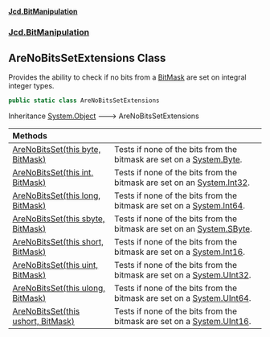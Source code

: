 #### [Jcd.BitManipulation](index.md 'index')
### [Jcd.BitManipulation](Jcd.BitManipulation.md 'Jcd.BitManipulation')

## AreNoBitsSetExtensions Class

Provides the ability to check if no bits from a [BitMask](Jcd.BitManipulation.BitMask.md 'Jcd.BitManipulation.BitMask')
are set on integral integer types.

```csharp
public static class AreNoBitsSetExtensions
```

Inheritance [System.Object](https://docs.microsoft.com/en-us/dotnet/api/System.Object 'System.Object') &#129106;
AreNoBitsSetExtensions

| Methods                                                                                                                                                                                                                                      |                                                                                                                                                     |
|:---------------------------------------------------------------------------------------------------------------------------------------------------------------------------------------------------------------------------------------------|:----------------------------------------------------------------------------------------------------------------------------------------------------|
| [AreNoBitsSet(this byte, BitMask)](Jcd.BitManipulation.AreNoBitsSetExtensions.AreNoBitsSet(thisbyte,Jcd.BitManipulation.BitMask).md 'Jcd.BitManipulation.AreNoBitsSetExtensions.AreNoBitsSet(this byte, Jcd.BitManipulation.BitMask)')       | Tests if none of the bits from the bitmask are set on a [System.Byte](https://docs.microsoft.com/en-us/dotnet/api/System.Byte 'System.Byte').       |
| [AreNoBitsSet(this int, BitMask)](Jcd.BitManipulation.AreNoBitsSetExtensions.AreNoBitsSet(thisint,Jcd.BitManipulation.BitMask).md 'Jcd.BitManipulation.AreNoBitsSetExtensions.AreNoBitsSet(this int, Jcd.BitManipulation.BitMask)')          | Tests if none of the bits from the bitmask are set on an [System.Int32](https://docs.microsoft.com/en-us/dotnet/api/System.Int32 'System.Int32').   |
| [AreNoBitsSet(this long, BitMask)](Jcd.BitManipulation.AreNoBitsSetExtensions.AreNoBitsSet(thislong,Jcd.BitManipulation.BitMask).md 'Jcd.BitManipulation.AreNoBitsSetExtensions.AreNoBitsSet(this long, Jcd.BitManipulation.BitMask)')       | Tests if none of the bits from the bitmask are set on a [System.Int64](https://docs.microsoft.com/en-us/dotnet/api/System.Int64 'System.Int64').    |
| [AreNoBitsSet(this sbyte, BitMask)](Jcd.BitManipulation.AreNoBitsSetExtensions.AreNoBitsSet(thissbyte,Jcd.BitManipulation.BitMask).md 'Jcd.BitManipulation.AreNoBitsSetExtensions.AreNoBitsSet(this sbyte, Jcd.BitManipulation.BitMask)')    | Tests if none of the bits from the bitmask are set on an [System.SByte](https://docs.microsoft.com/en-us/dotnet/api/System.SByte 'System.SByte').   |
| [AreNoBitsSet(this short, BitMask)](Jcd.BitManipulation.AreNoBitsSetExtensions.AreNoBitsSet(thisshort,Jcd.BitManipulation.BitMask).md 'Jcd.BitManipulation.AreNoBitsSetExtensions.AreNoBitsSet(this short, Jcd.BitManipulation.BitMask)')    | Tests if none of the bits from the bitmask are set on a [System.Int16](https://docs.microsoft.com/en-us/dotnet/api/System.Int16 'System.Int16').    |
| [AreNoBitsSet(this uint, BitMask)](Jcd.BitManipulation.AreNoBitsSetExtensions.AreNoBitsSet(thisuint,Jcd.BitManipulation.BitMask).md 'Jcd.BitManipulation.AreNoBitsSetExtensions.AreNoBitsSet(this uint, Jcd.BitManipulation.BitMask)')       | Tests if none of the bits from the bitmask are set on a [System.UInt32](https://docs.microsoft.com/en-us/dotnet/api/System.UInt32 'System.UInt32'). |
| [AreNoBitsSet(this ulong, BitMask)](Jcd.BitManipulation.AreNoBitsSetExtensions.AreNoBitsSet(thisulong,Jcd.BitManipulation.BitMask).md 'Jcd.BitManipulation.AreNoBitsSetExtensions.AreNoBitsSet(this ulong, Jcd.BitManipulation.BitMask)')    | Tests if none of the bits from the bitmask are set on a [System.UInt64](https://docs.microsoft.com/en-us/dotnet/api/System.UInt64 'System.UInt64'). |
| [AreNoBitsSet(this ushort, BitMask)](Jcd.BitManipulation.AreNoBitsSetExtensions.AreNoBitsSet(thisushort,Jcd.BitManipulation.BitMask).md 'Jcd.BitManipulation.AreNoBitsSetExtensions.AreNoBitsSet(this ushort, Jcd.BitManipulation.BitMask)') | Tests if none of the bits from the bitmask are set on a [System.UInt16](https://docs.microsoft.com/en-us/dotnet/api/System.UInt16 'System.UInt16'). |
